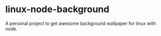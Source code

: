 # linux-node-background
A personal project to get awesome background wallpaper for linux with node.

